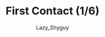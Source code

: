 ---
media: "images/rounds/round_4_2/first_contact_1.png"
media_type: image
title: First Contact (1/6)
author: [Lazy_Shyguy]
desc: A Nanotrasen expedition team makes first contact with the Soviet expeditionary force.
---